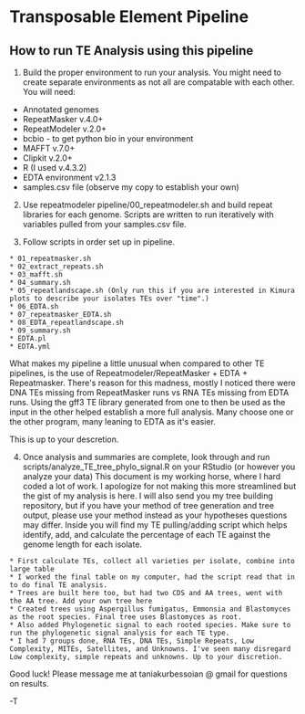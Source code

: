 # Transposable Element Pipeline
## How to run TE Analysis using this pipeline
1. Build the proper environment to run your analysis. You might need to create separate environments as not all are compatable with each other.
 You will need: 
* Annotated genomes
* RepeatMasker v.4.0+
* RepeatModeler v.2.0+
* bcbio - to get python bio in your environment
* MAFFT v.7.0+
* Clipkit v.2.0+
* R (I used v.4.3.2)
* EDTA environment v2.1.3
* samples.csv file (observe my copy to establish your own)


2. Use repeatmodeler pipeline/00_repeatmodeler.sh and build repeat libraries for each genome. Scripts are written to run iteratively with variables pulled from your samples.csv file.

3. Follow scripts in order set up in pipeline.
```
* 01_repeatmasker.sh
* 02_extract_repeats.sh
* 03_mafft.sh
* 04_summary.sh
* 05_repeatlandscape.sh (Only run this if you are interested in Kimura plots to describe your isolates TEs over "time".)
* 06_EDTA.sh
* 07_repeatmasker_EDTA.sh
* 08_EDTA_repeatlandscape.sh
* 09_summary.sh
* EDTA.pl
* EDTA.yml
```

What makes my pipeline a little unusual when compared to other TE pipelines, is the use of Repeatmodeler/RepeatMasker + EDTA + Repeatmasker.
There's reason for this madness, mostly I noticed there were DNA TEs missing from RepeatMasker runs vs RNA TEs missing from EDTA runs. 
Using the gff3 TE library generated from one to then be used as the input in the other helped establish a more full analysis. 
Many choose one or the other program, many leaning to EDTA as it's easier.

This is up to your descretion.

4. Once analysis and summaries are complete, look through and run scripts/analyze_TE_tree_phylo_signal.R on your RStudio (or however you analyze your data)
This document is my working horse, where I hard coded a lot of work. I apologize for not making this more streamlined but the gist of my analysis is here.
I will also send you my tree building repository, but if you have your method of tree generation and tree output, please use your method instead as your hypotheses questions may differ.
Inside you will find my TE pulling/adding script which helps identify, add, and calculate the percentage of each TE against the genome length for each isolate.
```
* First calculate TEs, collect all varieties per isolate, combine into large table
* I worked the final table on my computer, had the script read that in to do final TE analysis.
* Trees are built here too, but had two CDS and AA trees, went with the AA tree. Add your own tree here
* Created trees using Aspergillus fumigatus, Emmonsia and Blastomyces as the root species. Final tree uses Blastomyces as root.
* Also added Phylogenetic signal to each rooted species. Make sure to run the phylogenetic signal analysis for each TE type.
* I had 7 groups done, RNA TEs, DNA TEs, Simple Repeats, Low Complexity, MITEs, Satellites, and Unknowns. I've seen many disregard Low complexity, simple repeats and unknowns. Up to your discretion. 
```
Good luck! Please message me at taniakurbessoian @ gmail for questions on results.

-T
